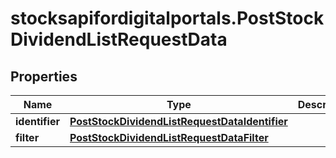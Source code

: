 # stocksapifordigitalportals.PostStockDividendListRequestData

## Properties

Name | Type | Description | Notes
------------ | ------------- | ------------- | -------------
**identifier** | [**PostStockDividendListRequestDataIdentifier**](PostStockDividendListRequestDataIdentifier.md) |  | 
**filter** | [**PostStockDividendListRequestDataFilter**](PostStockDividendListRequestDataFilter.md) |  | [optional] 


